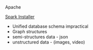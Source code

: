 Apache

[Spark Installer](https://www.apache.org/dyn/closer.lua/spark/spark-3.2.1/spark-3.2.1-bin-hadoop3.2.tgz)



* Unified database schema impractical
* Graph structures
* semi-structures data - json
* unstructured data - (images, video)
